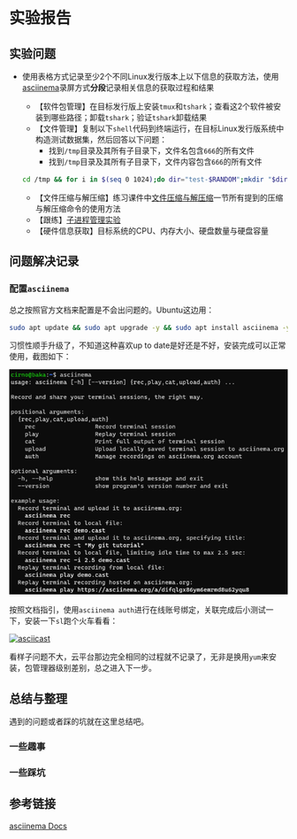 # 实验报告

## 实验问题

- 使用表格方式记录至少2个不同Linux发行版本上以下信息的获取方法，使用[asciinema](https://asciinema.org/)录屏方式**分段**记录相关信息的获取过程和结果
  - 【软件包管理】在目标发行版上安装`tmux`和`tshark`；查看这2个软件被安装到哪些路径；卸载`tshark`；验证`tshark`卸载结果
  - 【文件管理】复制以下`shell`代码到终端运行，在目标Linux发行版系统中构造测试数据集，然后回答以下问题：
    - 找到`/tmp`目录及其所有子目录下，文件名包含`666`的所有文件
    - 找到`/tmp`目录及其所有子目录下，文件内容包含`666`的所有文件

  ```bash
  cd /tmp && for i in $(seq 0 1024);do dir="test-$RANDOM";mkdir "$dir";echo "$RANDOM" > "$dir/$dir-$RANDOM";done
  ```

  - 【文件压缩与解压缩】练习课件中[文件压缩与解压缩](https://c4pr1c3.github.io/LinuxSysAdmin/chap0x02.md.html#/12/1)一节所有提到的压缩与解压缩命令的使用方法
  - 【跟练】[子进程管理实验](https://asciinema.org/a/f3ux5ogwbxwo2q0wxxd0hmn54)
  - 【硬件信息获取】目标系统的CPU、内存大小、硬盘数量与硬盘容量

## 问题解决记录

### 配置`asciinema`

总之按照官方文档来配置是不会出问题的。Ubuntu这边用：

```bash
sudo apt update && sudo apt upgrade -y && sudo apt install asciinema -y
```

习惯性顺手升级了，不知道这种喜欢up to date是好还是不好，安装完成可以正常使用，截图如下：

![ScreenShot](./img/asciinemaInstall.png)

按照文档指引，使用`asciinema auth`进行在线账号绑定，关联完成后小测试一下，安装一下`sl`跑个火车看看：

[![asciicast](https://asciinema.org/a/476517.svg)](https://asciinema.org/a/476517 "居然有markdown适配，虽然也只是个截图吧，总比只能放链接强")

看样子问题不大，云平台那边完全相同的过程就不记录了，无非是换用`yum`来安装，包管理器级别差别，总之进入下一步。

## 总结与整理

遇到的问题或者踩的坑就在这里总结吧。

### 一些趣事

### 一些踩坑

## 参考链接

[asciinema Docs](https://asciinema.org/docs/getting-started)
